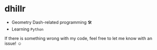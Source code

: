 # dhillr
- Geometry Dash-related programming 🛠️
- Learning `Python`

If there is something wrong with my code, feel free to let me know with an issue! ☺️
<!---
dhillr/dhillr is a ✨ special ✨ repository because its `README.md` (this file) appears on your GitHub profile.
You can click the Preview link to take a look at your changes.
--->
